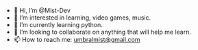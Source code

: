 - 👋 Hi, I’m @Mist-Dev
- 👀 I’m interested in learning, video games, music.
- 🌱 I’m currently learning python.
- 💞️ I’m looking to collaborate on anything that will help me learn.
- 📫 How to reach me: umbralmist@gmail.com

<!---
Mist-Dev/Mist-Dev is a ✨ special ✨ repository because its `README.md` (this file) appears on your GitHub profile.
You can click the Preview link to take a look at your changes.
--->

